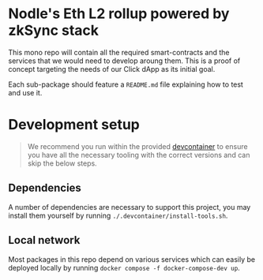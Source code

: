 # Nodle's Eth L2 rollup powered by zkSync stack
This mono repo will contain all the required smart-contracts and the services that we would need to develop aroung them. This is a proof of concept targeting the needs of our Click dApp as its initial goal.

Each sub-package should feature a `README.md` file explaining how to test and use it.

# Development setup
> We recommend you run within the provided [devcontainer](https://code.visualstudio.com/remote/advancedcontainers/overview) to ensure you have all the necessary tooling with the correct versions and can skip the below steps.

## Dependencies
A number of dependencies are necessary to support this project, you may install them yourself by running `./.devcontainer/install-tools.sh`.

## Local network
Most packages in this repo depend on various services which can easily be deployed locally by running `docker compose -f docker-compose-dev up`.